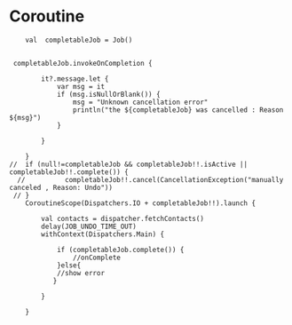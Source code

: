 # Coroutine



        val  completableJob = Job()


     completableJob.invokeOnCompletion {

            it?.message.let {
                var msg = it
                if (msg.isNullOrBlank()) {
                    msg = "Unknown cancellation error"
                    println("the ${completableJob} was cancelled : Reason ${msg}")
                }

            }

        }
    //  if (null!=completableJob && completableJob!!.isActive || completableJob!!.complete()) {
      //          completableJob!!.cancel(CancellationException("manually canceled , Reason: Undo"))
     // }
        CoroutineScope(Dispatchers.IO + completableJob!!).launch {

            val contacts = dispatcher.fetchContacts()
            delay(JOB_UNDO_TIME_OUT)
            withContext(Dispatchers.Main) {

                if (completableJob.complete()) {
                    //onComplete 
                }else{
                //show error
               }

            }

        }
